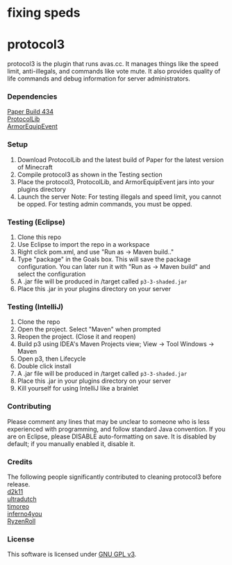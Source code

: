 # fixing speds
# protocol3 
protocol3 is the plugin that runs avas.cc. It manages things like the speed limit, anti-illegals, and commands like vote mute. It also provides quality of life commands and debug information for server administrators.

### Dependencies
[Paper Build 434](https://avas.cc/dev/server.jar)  
[ProtocolLib](https://www.spigotmc.org/resources/protocollib.1997/)   
[ArmorEquipEvent](https://www.spigotmc.org/resources/lib-armorequipevent.5478/)  

### Setup
1. Download ProtocolLib and the latest build of Paper for the latest version of Minecraft
2. Compile protocol3 as shown in the Testing section
3. Place the protocol3, ProtocolLib, and ArmorEquipEvent jars into your plugins directory
4. Launch the server
Note: For testing illegals and speed limit, you cannot be opped. For testing admin commands, you must be opped.

### Testing (Eclipse)
1. Clone this repo
2. Use Eclipse to import the repo in a workspace 
3. Right click pom.xml, and use "Run as -> Maven build.."
4. Type "package" in the Goals box. This will save the package configuration. You can later run it with "Run as -> Maven build" and select the configuration
5. A .jar file will be produced in /target called `p3-3-shaded.jar` 
6. Place this .jar in your plugins directory on your server

### Testing (IntelliJ)
1. Clone the repo
2. Open the project. Select "Maven" when prompted
3. Reopen the project. (Close it and reopen)
4. Build p3 using IDEA's Maven Projects view; View -> Tool Windows -> Maven
5. Open p3, then Lifecycle
6. Double click install
7. A .jar file will be produced in /target called `p3-3-shaded.jar`
8. Place this .jar in your plugins directory on your server
9. Kill yourself for using IntelliJ like a brainlet


### Contributing
Please comment any lines that may be unclear to someone who is less experienced with programming, and follow standard Java convention. If you are on Eclipse, please DISABLE auto-formatting on save. It is disabled by default; if you manually enabled it, disable it.

### Credits
The following people significantly contributed to cleaning protocol3 before release.  
[d2k11](https://github.com/gcurtiss)  
[ultradutch](https://github.com/ultra64cmy)  
[timoreo](https://github.com/timoreo22)  
[inferno4you](https://github.com/Infer4Y)  
[RyzenRoll](https://github.com/RyzenRoll)  

### License
This software is licensed under [GNU GPL v3](https://www.gnu.org/licenses/gpl-3.0.en.html).
